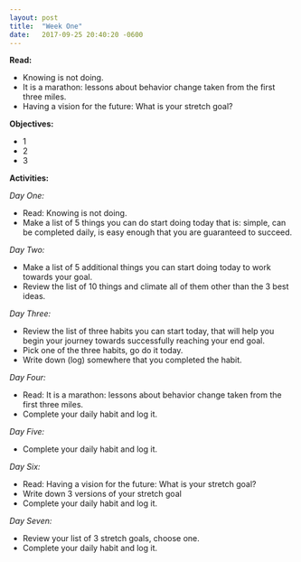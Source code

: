 ```yaml
---
layout: post
title:  "Week One"
date:   2017-09-25 20:40:20 -0600
---
```


**Read:**
* Knowing is not doing.
* It is a marathon: lessons about behavior change taken from the first three miles.
* Having a vision for the future: What is your stretch goal?

**Objectives:**
* 1
* 2
* 3

**Activities:**

*Day One:*
* Read: Knowing is not doing.
* Make a list of 5 things you can do start doing today that is:  simple, can be completed daily, is easy enough that you are guaranteed to succeed.

*Day Two:*
* Make a list of 5 additional things you can start doing today to work towards your goal.
* Review the list of 10 things and climate all of them other than the 3 best ideas.

*Day Three:*
* Review the list of three habits you can start today, that will help you begin your journey towards successfully reaching your end goal.
* Pick one of the three habits, go do it today.
* Write down (log) somewhere that you completed the habit.

*Day Four:*
* Read: It is a marathon: lessons about behavior change taken from the first three miles.
* Complete your daily habit and log it.  

*Day Five:*
* Complete your daily habit and log it.

*Day Six:*
* Read: Having a vision for the future: What is your stretch goal?
* Write down 3 versions of your stretch goal
* Complete your daily habit and log it.

*Day Seven:*
* Review your list of 3 stretch goals, choose one.
* Complete your daily habit and log it.
